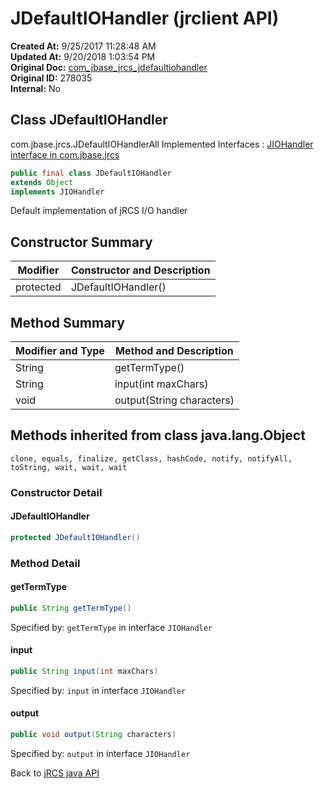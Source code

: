 # JDefaultIOHandler (jrclient API)

**Created At:** 9/25/2017 11:28:48 AM  
**Updated At:** 9/20/2018 1:03:54 PM  
**Original Doc:** [com_jbase_jrcs_jdefaultiohandler](https://docs.jbase.com/jrcs/com_jbase_jrcs_jdefaultiohandler)  
**Original ID:** 278035  
**Internal:** No  

## Class JDefaultIOHandler

com.jbase.jrcs.JDefaultIOHandlerAll Implemented Interfaces : [JIOHandler interface in com.jbase.jrcs](./../jiohandler-jrclient-api)

``` java
public final class JDefaultIOHandler
extends Object
implements JIOHandler
```

Default implementation of jRCS I/O handler

## Constructor Summary

| Modifier | Constructor and Description |
| --- | --- |
| protected | JDefaultIOHandler() |

## Method Summary

| Modifier and Type | Method and Description |
| --- | --- |
| String | getTermType() |
| String | input(int maxChars) |
| void | output(String characters) |

## Methods inherited from class java.lang.Object

`clone, equals, finalize, getClass, hashCode, notify, notifyAll, toString, wait, wait, wait`

### Constructor Detail

#### **JDefaultIOHandler**

``` java
protected JDefaultIOHandler()
```

### Method Detail

#### getTermType

``` java
public String getTermType()
```

Specified by: `getTermType` in interface `JIOHandler`

#### input

``` java
public String input(int maxChars)
```

Specified by: `input` in interface `JIOHandler`

#### **output**

``` java
public void output(String characters)
```

Specified by: `output` in interface `JIOHandler`

Back to [jRCS java API](./../README.md)
